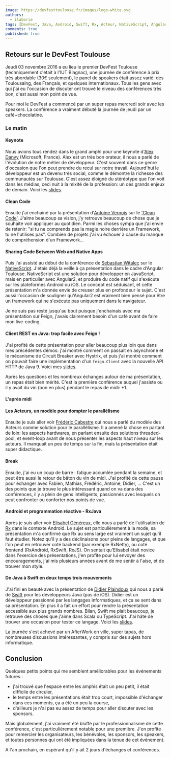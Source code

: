 ```yaml
---
image: https://devfesttoulouse.fr/images/logo-white.svg
authors:
  - ilaborie
tags: [DevFest, Java, Android, Swift, Rx, Acteur, NativeScript, Angular2, Feign]
comments: true
published: true
---
```


## Retours sur le DevFest Toulouse 

Jeudi 03 novembre 2016 a eu lieu le premier DevFest Toulouse (techniquement c'était à l'IUT Blagnac), une journée de conférence à prix très abordable (30€ seulement), le panel de speakers était assez varié: des Toulousaing, des Français, et quelques internationaux. Tous les gens avec qui j'ai eu l'occasion de discuter ont trouvé le niveau des conférences très bon, c'est aussi mon point de vue.<!--more-->

Pour moi le DevFest a commencé par un super repas mercredi soir avec les speakers. La conférence a vraiment débuté la journée de jeudi par un café+chocolatine.

### Le matin

#### Keynote
Nous avions tous rendez dans le grand amphi pour une keynote d'[Alex Danvy](https://twitter.com/danvy?lang=fr) (Microsoft, France). Alex est un très bon orateur, il nous a parlé de l'évolution de notre métier de développeur. C'est souvent dans ce genre d'occasion que l'on peut prendre du recul sur notre travail. Aujourd'hui le développeur est un devenu très social, comme le démontre la richesse des communautés sur Toulouse. C'est assez éloigné du stéréotype que l'on voit dans les médias, ceci nuit à la mixité de la profession: un des grands enjeux de demain. Voici les [slides](http://www.slideshare.net/danvy/a-developer-story).

#### Clean Code
Ensuite j'ai enchainé par la présentation d'[Antoine Vernois](https://twitter.com/avernois?lang=fr) sur le ['Clean Code'](http://avernois.github.io/prez-clean_code/#/). J'aime beaucoup sa vision, j'y retrouve beaucoup de chose que je souhaite voir appliquer au quotidien. Parmi les choses sympa que j'ai envie de retenir: "si tu ne comprends pas la magie noire derrière un Framework, tu ne l'utilises pas". Combien de projets j'ai vu échouer à cause du manque de compréhension d'un Framework…

#### Sharing Code Between Web and Native Apps
Puis j'ai assisté au début de la conférence de [Sebastian Witalec](https://twitter.com/sebawita) sur le [NativeScript](https://www.nativescript.org/). J'étais déjà la veille à ça présentation dans le cadre d'Angular Toulouse. NativeScript est une solution pour développer en JavaScript, mais en particulier avec Angular2, et produire du code natif qui s'exécute sur les plateformes Android ou iOS. Le concept est séduisant, et cette présentation m'a donnée envie de creuser plus en profondeur le sujet. C'est aussi l'occasion de souligner qu'Angular2 est vraiment bien pensé pour être un framework qui ne s'exécute pas uniquement dans le navigateur.

Je ne suis pas resté jusqu'au bout puisque j'enchainais avec ma présentation sur Feign, j'avais clairement besoin d'un café avant de faire mon live-coding. 

#### Client REST en Java: trop facile avec Feign !
J'ai profité de cette présentation pour aller beaucoup plus loin que dans mes précédentes démos: j'ai montré comment on passait en asynchrone et le mécanisme de Circuit Breaker avec Hystrix, et puis j'ai montré comment on pouvait faire une implémentation d'un `feign.Client` avec la nouvelle API HTTP de Java 9. Voici mes [slides](https://ilaborie.github.io/devfest-toulouse-16-slides/).

Après les questions et les nombreux échanges autour de ma présentation, un repas était bien mérité. C'est la première conférence auquel j'assiste ou il y avait du vin (bon en plus) pendant le repas de midi: +1.

#### L'après midi

#### Les Acteurs, un modèle pour dompter le parallélisme
Ensuite je suis aller voir [Frédéric Cabestre](https://twitter.com/fcabestre?lang=fr) qui nous a parlé du modèle des Acteurs comme solution pour le parallélisme. Il a amené la chose en partant de loin: les aspects hardwares, en parlant ensuite des solutions threaded-pool, et event-loop avant de nous présenter les aspects haut niveau sur les acteurs. Il manquait un peu de temps sur la fin, mais la présentation était super didactique.

#### Break
Ensuite, j'ai eu un coup de barre : fatigue accumlée pendant la semaine, et peut être aussi le retour de bâton du vin de midi. J'ai profité de cette pause pour échanger avec Fabien, Mathias, Frédéric, Antoine, Didier, ... C'est un des points que je trouve le plus intéressant quand on va dans des conférences, il y a plein de gens intelligents, passionnés avec lesquels on peut confronter ou conforter nos points de vue.

#### Android et programmation réactive - RxJava
Après je suis aller voir [Elisabel Généreux](https://twitter.com/eli_bean), elle nous a parlé de l'utilisation de [Rx](reactivex.io) dans le contexte Android. Le sujet est particulièrement à la mode, sa présentation m'a confirmé que Rx au sens large est vraiment un sujet qu'il faut étudier. Notez qu'il y a des déclinaisons pour pleins de langages, et que l'on peut en retrouver coté backend (par exemple RxNetty), ou coté frontend (RxAndroid, RxSwift, RxJS). On sentait qu'Elisabel était novice dans l'exercice des présentations, j'en profite pour lui envoyer des encouragements, j'ai mis plusieurs années avant de me sentir à l'aise, et de trouver mon style.

#### De Java à Swift en deux temps trois mouvements
J'ai fini en beauté avec la présentation de [Didier Plaindoux](https://twitter.com/dplaindoux) qui nous a parlé de [Swift](https://swift.org/) pour les développeurs Java (pas de iOS). Didier est un développeur passionné par les langages informatiques, et ça se sent dans sa présentation. En plus il a fait un effort pour rendre la présentation accessible aux plus grands nombres. Bilan, Swift me plait beaucoup, je retrouve des choses que j'aime dans Scala ou TypeScript. J'ai hâte de trouver une occasion pour tester ce langage. Voici les [slides](http://www.slideshare.net/dplaindoux/de-java-a-swift-en-2-temps-trois-mouvements).

La journée s'est achevé par un AfterWork en ville, super tapas, de nombreuses discussions intéressantes, y compris sur des sujets hors informatique.

## Conclusion

Quelques petits points qui me semblent améliorables pour les événements futures :

* j'ai trouvé que l'espace entre les amphis était un peu petit, il était difficile de circuler,
* le temps entre les présentations était trop court, impossible d'échanger dans ces moments, ça a été un peu la course,
* d'ailleurs je n'ai pas eu assez de temps pour aller discuter avec les sponsors.

Mais globalement, j'ai vraiment été bluffé par le professionnalisme de cette conférence, c'est particulièrement notable pour une première. J'en profite pour remercier les organisateurs, les bénévoles, les sponsors, les speakers, et toutes personnes qui ont été impliquées dans la tenue de cet événement.

A l'an prochain, en espérant qu'il y ait 2 jours d'échanges et conférences.
